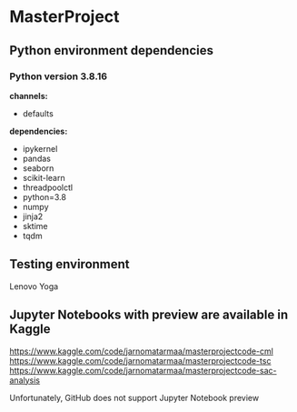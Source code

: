 # MasterProject

## Python environment dependencies

### Python version 3.8.16

**channels:**
- defaults

**dependencies:**
- ipykernel
- pandas
- seaborn
- scikit-learn
- threadpoolctl
- python=3.8
- numpy
- jinja2
- sktime
- tqdm

## Testing environment
Lenovo Yoga

## Jupyter Notebooks with preview are available in Kaggle

https://www.kaggle.com/code/jarnomatarmaa/masterprojectcode-cml
https://www.kaggle.com/code/jarnomatarmaa/masterprojectcode-tsc
https://www.kaggle.com/code/jarnomatarmaa/masterprojectcode-sac-analysis

Unfortunately, GitHub does not support Jupyter Notebook preview
